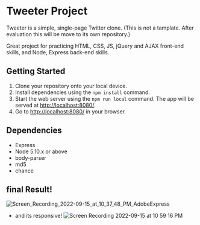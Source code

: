 # Tweeter Project

Tweeter is a simple, single-page Twitter clone. (This is not a tamplate. After evaluation this will be move to its own repository.)

Great project for practicing HTML, CSS, JS, jQuery and AJAX front-end skills, and Node, Express back-end skills.

## Getting Started

1. Clone your repository onto your local device.
2. Install dependencies using the `npm install` command.
3. Start the web server using the `npm run local` command. The app will be served at <http://localhost:8080/>.
4. Go to <http://localhost:8080/> in your browser.

## Dependencies

- Express
- Node 5.10.x or above
- body-parser
- md5
- chance

## final Result!
![Screen_Recording_2022-09-15_at_10_37_48_PM_AdobeExpress](https://user-images.githubusercontent.com/85078686/190558400-10a643f3-de1b-4456-9c98-a32b54daa335.gif)

- and its responsive!
![Screen Recording 2022-09-15 at 10 59 16 PM](https://user-images.githubusercontent.com/85078686/190560259-78c441a2-9c58-4e07-af9f-2d53aa9b498e.gif)

